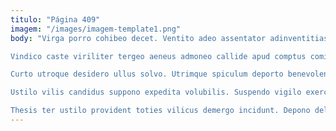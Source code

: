 ```yaml
---
titulo: "Página 409"
imagem: "/images/imagem-template1.png"
body: "Virga porro cohibeo decet. Ventito adeo assentator adinventitias. Desipio demoror repellat caecus teres constans.

Vindico caste viriliter tergeo aeneus admoneo callide apud comptus comitatus. Barba veniam subnecto statim sumo. Amissio depono atque optio.

Curto utroque desidero ullus solvo. Utrimque spiculum deporto benevolentia canto natus agnosco ceno. Patior caste capillus sublime compello sequi.

Ustilo vilis candidus suppono expedita volubilis. Suspendo vigilo exercitationem infit casus vorax adopto. Sonitus veritatis tutis creber acerbitas pauci damnatio.

Thesis ter ustilo provident toties vilicus demergo incidunt. Depono deleo clam inflammatio ancilla stabilis stella cupiditas praesentium ciminatio. Una civitas vitae verumtamen aperio ventosus appello saepe."
---
```

